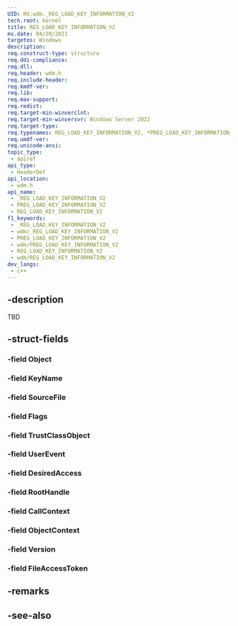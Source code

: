 ```yaml
---
UID: NS:wdm._REG_LOAD_KEY_INFORMATION_V2
tech.root: kernel
title: REG_LOAD_KEY_INFORMATION_V2
ms.date: 04/20/2021
targetos: Windows
description: 
req.construct-type: structure
req.ddi-compliance: 
req.dll: 
req.header: wdm.h
req.include-header: 
req.kmdf-ver: 
req.lib: 
req.max-support: 
req.redist: 
req.target-min-winverclnt: 
req.target-min-winversvr: Windows Server 2022
req.target-type: 
req.typenames: REG_LOAD_KEY_INFORMATION_V2, *PREG_LOAD_KEY_INFORMATION_V2
req.umdf-ver: 
req.unicode-ansi: 
topic_type:
 - apiref
api_type:
 - HeaderDef
api_location:
 - wdm.h
api_name:
 - _REG_LOAD_KEY_INFORMATION_V2
 - PREG_LOAD_KEY_INFORMATION_V2
 - REG_LOAD_KEY_INFORMATION_V2
f1_keywords:
 - _REG_LOAD_KEY_INFORMATION_V2
 - wdm/_REG_LOAD_KEY_INFORMATION_V2
 - PREG_LOAD_KEY_INFORMATION_V2
 - wdm/PREG_LOAD_KEY_INFORMATION_V2
 - REG_LOAD_KEY_INFORMATION_V2
 - wdm/REG_LOAD_KEY_INFORMATION_V2
dev_langs:
 - c++
---
```


## -description

TBD

## -struct-fields

### -field Object

### -field KeyName

### -field SourceFile

### -field Flags

### -field TrustClassObject

### -field UserEvent

### -field DesiredAccess

### -field RootHandle

### -field CallContext

### -field ObjectContext

### -field Version

### -field FileAccessToken

## -remarks

## -see-also
